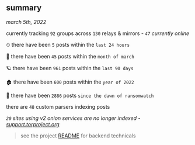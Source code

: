 
## summary
_march 5th, 2022_

currently tracking `92` groups across `130` relays & mirrors - _`47` currently online_

⏲ there have been `5` posts within the `last 24 hours`

🦈 there have been `45` posts within the `month of march`

🪐 there have been `961` posts within the `last 90 days`

🏚 there have been `600` posts within the `year of 2022`

🦕 there have been `2886` posts `since the dawn of ransomwatch`

there are `48` custom parsers indexing posts

_`20` sites using v2 onion services are no longer indexed - [support.torproject.org](https://support.torproject.org/onionservices/v2-deprecation/)_

> see the project [README](https://github.com/thetanz/ransomwatch#ransomwatch--) for backend technicals
